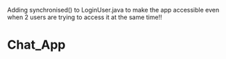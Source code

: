 Adding synchronised() to LoginUser.java to make the app accessible even when 2 users are trying to access it at the same time!!
# Chat_App
